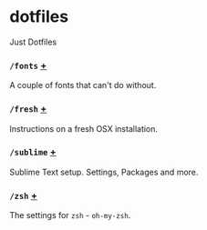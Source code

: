 # dotfiles
Just Dotfiles

### `/fonts` [+](fonts)
A couple of fonts that can't do without.

### `/fresh` [+](fresh)
Instructions on a fresh OSX installation.

### `/sublime` [+](sublime)
Sublime Text setup. Settings, Packages and more.

### `/zsh` [+](zsh)
The settings for `zsh` - `oh-my-zsh`.
